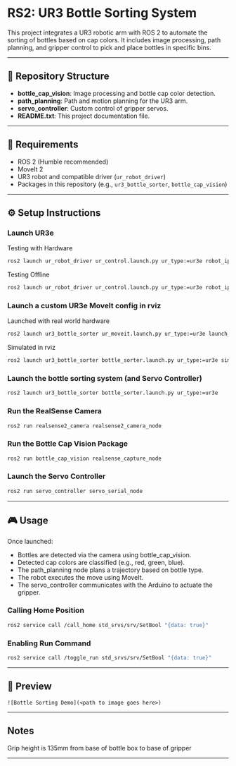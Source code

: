 # RS2: UR3 Bottle Sorting System

This project integrates a UR3 robotic arm with ROS 2 to automate the sorting of bottles based on cap colors. 
It includes image processing, path planning, and gripper control to pick and place bottles in specific bins.

---

## 📁 Repository Structure

- **bottle_cap_vision**: Image processing and bottle cap color detection.
- **path_planning**: Path and motion planning for the UR3 arm.
- **servo_controller**: Custom control of gripper servos.
- **README.txt**: This project documentation file.

---

## 🧰 Requirements

- ROS 2 (Humble recommended)
- MoveIt 2
- UR3 robot and compatible driver (`ur_robot_driver`)
- Packages in this repository (e.g., `ur3_bottle_sorter`, `bottle_cap_vision`)

---

## ⚙️ Setup Instructions

### Launch UR3e
Testing with Hardware
```bash
ros2 launch ur_robot_driver ur_control.launch.py ur_type:=ur3e robot_ip:=192.168.0.194 launch_rviz:=false
```
Testing Offline
```bash
ros2 launch ur_robot_driver ur_control.launch.py ur_type:=ur3e robot_ip:=yyy.yyy.yyy.yyy use_fake_hardware:=true launch_rviz:=false
```

### Launch a custom UR3e MoveIt config in rviz
Launched with real world hardware
```bash
ros2 launch ur3_bottle_sorter ur_moveit.launch.py ur_type:=ur3e launch_rviz:=true
```
Simulated in rviz
```bash
ros2 launch ur3_bottle_sorter bottle_sorter.launch.py ur_type:=ur3e simulation:=true
```

### Launch the bottle sorting system (and Servo Controller)
```bash
ros2 launch ur3_bottle_sorter bottle_sorter.launch.py ur_type:=ur3e
```

### Run the RealSense Camera
```bash
ros2 run realsense2_camera realsense2_camera_node
```

### Run the Bottle Cap Vision Package
```bash
ros2 run bottle_cap_vision realsense_capture_node
```


### Launch the Servo Controller
```bash
ros2 run servo_controller servo_serial_node

```
---

## 🎮 Usage

Once launched:
- Bottles are detected via the camera using bottle_cap_vision.
- Detected cap colors are classified (e.g., red, green, blue).
- The path_planning node plans a trajectory based on bottle type.
- The robot executes the move using MoveIt.
- The servo_controller communicates with the Arduino to actuate the gripper.

### Calling Home Position
```bash
ros2 service call /call_home std_srvs/srv/SetBool "{data: true}"
```

### Enabling Run Command
```bash
ros2 service call /toggle_run std_srvs/srv/SetBool "{data: true}"
```

---

## 📸 Preview
```
![Bottle Sorting Demo](<path to image goes here>)
```
---

## Notes
Grip height is 135mm from base of bottle box to base of gripper

---
